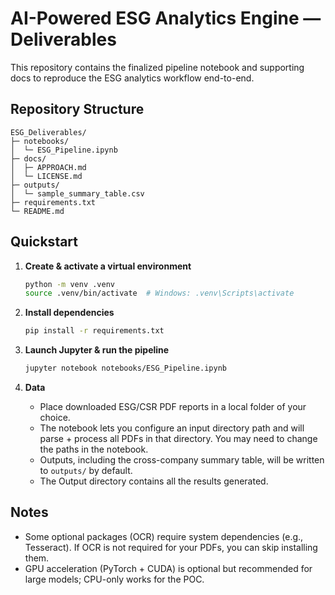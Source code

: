 # AI-Powered ESG Analytics Engine — Deliverables

This repository contains the finalized pipeline notebook and supporting docs to reproduce the ESG analytics workflow end-to-end.

## Repository Structure
```
ESG_Deliverables/
├─ notebooks/
│  └─ ESG_Pipeline.ipynb
├─ docs/
│  ├─ APPROACH.md
│  └─ LICENSE.md
├─ outputs/
│  └─ sample_summary_table.csv
├─ requirements.txt
└─ README.md
```

## Quickstart

1. **Create & activate a virtual environment**
   ```bash
   python -m venv .venv
   source .venv/bin/activate  # Windows: .venv\Scripts\activate
   ```

2. **Install dependencies**
   ```bash
   pip install -r requirements.txt
   ```

3. **Launch Jupyter & run the pipeline**
   ```bash
   jupyter notebook notebooks/ESG_Pipeline.ipynb
   ```

4. **Data**
   - Place downloaded ESG/CSR PDF reports in a local folder of your choice.
   - The notebook lets you configure an input directory path and will parse + process all PDFs in that directory. You may need to change the paths in the notebook.
   - Outputs, including the cross-company summary table, will be written to `outputs/` by default.
   - The Output directory contains all the results generated.

## Notes
- Some optional packages (OCR) require system dependencies (e.g., Tesseract). If OCR is not required for your PDFs, you can skip installing them.
- GPU acceleration (PyTorch + CUDA) is optional but recommended for large models; CPU-only works for the POC.
